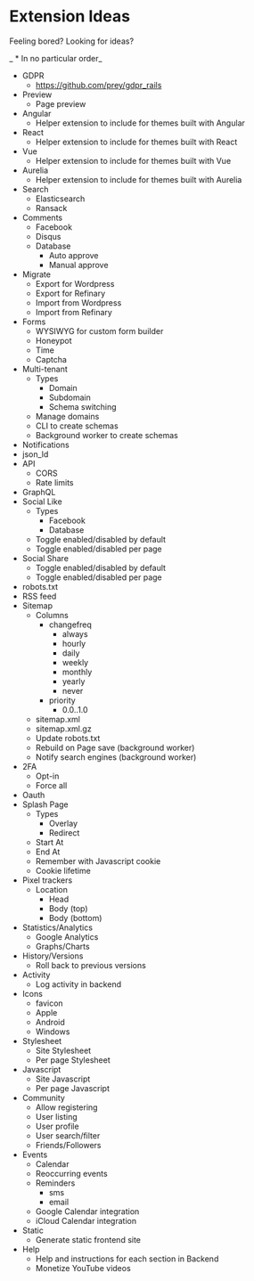# Extension Ideas

Feeling bored? Looking for ideas?

_ \* In no particular order_

* GDPR
  * https://github.com/prey/gdpr_rails
* Preview
  * Page preview
* Angular
  * Helper extension to include for themes built with Angular
* React
  * Helper extension to include for themes built with React
* Vue
  * Helper extension to include for themes built with Vue
* Aurelia
  * Helper extension to include for themes built with Aurelia
* Search
  * Elasticsearch
  * Ransack
* Comments
  * Facebook
  * Disqus
  * Database
    * Auto approve
    * Manual approve
* Migrate
  * Export for Wordpress
  * Export for Refinary
  * Import from Wordpress
  * Import from Refinary
* Forms
  * WYSIWYG for custom form builder
  * Honeypot
  * Time
  * Captcha
* Multi-tenant
  * Types
    * Domain
    * Subdomain
    * Schema switching
  * Manage domains
  * CLI to create schemas
  * Background worker to create schemas
* Notifications
* json_ld
* API
  * CORS
  * Rate limits
* GraphQL
* Social Like
  * Types
    * Facebook
    * Database
  * Toggle enabled/disabled by default
  * Toggle enabled/disabled per page
* Social Share
  * Toggle enabled/disabled by default
  * Toggle enabled/disabled per page
* robots.txt
* RSS feed
* Sitemap
  * Columns
    * changefreq
      * always
      * hourly
      * daily
      * weekly
      * monthly
      * yearly
      * never
    * priority
      * 0.0..1.0
  * sitemap.xml
  * sitemap.xml.gz
  * Update robots.txt
  * Rebuild on Page save (background worker)
  * Notify search engines (background worker)
* 2FA
  * Opt-in
  * Force all
* Oauth
* Splash Page
  * Types
    * Overlay
    * Redirect
  * Start At
  * End At
  * Remember with Javascript cookie
  * Cookie lifetime
* Pixel trackers
  * Location
    * Head
    * Body (top)
    * Body (bottom)
* Statistics/Analytics
  * Google Analytics
  * Graphs/Charts
* History/Versions
  * Roll back to previous versions
* Activity
  * Log activity in backend
* Icons
  * favicon
  * Apple
  * Android
  * Windows
* Stylesheet
  * Site Stylesheet
  * Per page Stylesheet
* Javascript
  * Site Javascript
  * Per page Javascript
* Community
  * Allow registering
  * User listing
  * User profile
  * User search/filter
  * Friends/Followers
* Events
  * Calendar
  * Reoccurring events
  * Reminders
    * sms
    * email
  * Google Calendar integration
  * iCloud Calendar integration
* Static
  * Generate static frontend site
* Help
  * Help and instructions for each section in Backend
  * Monetize YouTube videos
